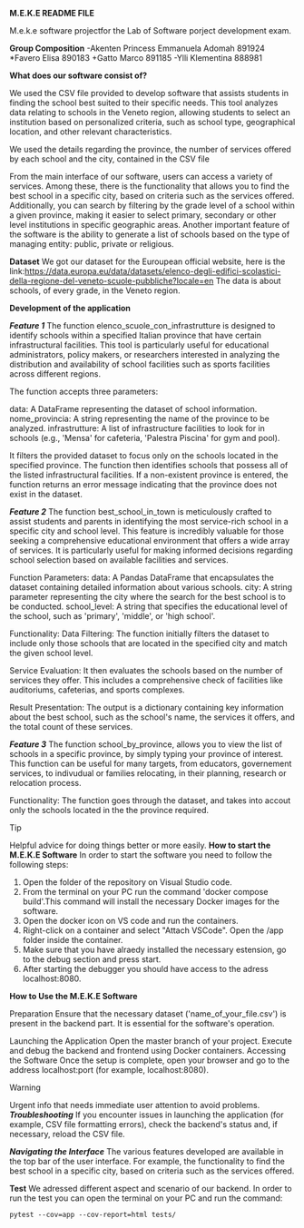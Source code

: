 **M.E.K.E README FILE**

M.e.k.e software projectfor the Lab of Software porject development exam.

**Group Composition**
-Akenten Princess Emmanuela Adomah 891924 
*Favero Elisa 890183 
+Gatto Marco 891185
-Ylli Klementina 888981


**What does our software consist of?**

We used the CSV file provided to develop software that assists students in finding the school best suited to their specific needs. This tool analyzes data relating to schools in the Veneto region, allowing students to select an institution based on personalized criteria, such as school type, geographical location, and other relevant characteristics.

We used the details regarding the province, the number of services offered by each school and the city, contained in the CSV file

From the main interface of our software, users can access a variety of services. Among these, there is the functionality that allows you to find the best school in a specific city, based on criteria such as the services offered. Additionally, you can search by filtering by the grade level of a school within a given province, making it easier to select primary, secondary or other level institutions in specific geographic areas.
Another important feature of the software is the ability to generate a list of schools based on the type of managing entity: public, private or religious. 

**Dataset**
We got our dataset for the Euroupean official website, here is the link:https://data.europa.eu/data/datasets/elenco-degli-edifici-scolastici-della-regione-del-veneto-scuole-pubbliche?locale=en
The data is about schools, of every grade, in the Veneto region.


**Development of the application**

***Feature 1***
The function elenco_scuole_con_infrastrutture is designed to identify schools within a specified Italian province that have certain infrastructural facilities. This tool is particularly useful for educational administrators, policy makers, or researchers interested in analyzing the distribution and availability of school facilities such as sports facilities across different regions.

The function accepts three parameters:

data: A DataFrame representing the dataset of school information.
nome_provincia: A string representing the name of the province to be analyzed.
infrastrutture: A list of infrastructure facilities to look for in schools (e.g., 'Mensa' for cafeteria, 'Palestra Piscina' for gym and pool).

It filters the provided dataset to focus only on the schools located in the specified province.
The function then identifies schools that possess all of the listed infrastructural facilities.
If a non-existent province is entered, the function returns an error message indicating that the province does not exist in the dataset.

***Feature 2***
The function best_school_in_town is meticulously crafted to assist students and parents in identifying the most service-rich school in a specific city and school level. This feature is incredibly valuable for those seeking a comprehensive educational environment that offers a wide array of services. It is particularly useful for making informed decisions regarding school selection based on available facilities and services.

Function Parameters:
data: A Pandas DataFrame that encapsulates the dataset containing detailed information about various schools.
city: A string parameter representing the city where the search for the best school is to be conducted.
school_level: A string that specifies the educational level of the school, such as 'primary', 'middle', or 'high school'.

Functionality:
Data Filtering: The function initially filters the dataset to include only those schools that are located in the specified city and match the given school level.

Service Evaluation: It then evaluates the schools based on the number of services they offer. This includes a comprehensive check of facilities like auditoriums, cafeterias, and sports complexes.

Result Presentation: The output is a dictionary containing key information about the best school, such as the school's name, the services it offers, and the total count of these services.

***Feature 3***
The function school_by_province, allows you to view the list of schools in a specific province, by simply typing your province of interest.
This function can be useful for many targets, from educators, governement services, to indivudual or families relocating, in their planning, research or relocation process.

Functionality:
The function goes through the dataset, and takes into accout only the schools located in the the province required.

> [!TIP]
> Helpful advice for doing things better or more easily.
**How to start the M.E.K.E Software**
In order to start the software you need to follow the following steps:

1. Open the folder of the repository on Visual Studio code.
1. From the terminal on your PC run the command 'docker compose build'.This command will install the necessary Docker images for the software.
1. Open the docker icon on VS code and run the containers.
1. Right-click on a container and select "Attach VSCode". Open the /app folder inside the container.
1. Make sure that you have alraedy installed the necessary estension, go to the debug section and press start.
1. After starting the debugger you should have access to the adress localhost:8080.


**How to Use the M.E.K.E Software**

Preparation
Ensure that the necessary dataset ('name_of_your_file.csv') is present in the backend part. It is essential for the software's operation.

Launching the Application
Open the master branch of your project.
Execute and debug the backend and frontend using Docker containers.
Accessing the Software
Once the setup is complete, open your browser and go to the address localhost:port (for example, localhost:8080).

> [!WARNING]
> Urgent info that needs immediate user attention to avoid problems.
***Troubleshooting***
If you encounter issues in launching the application (for example, CSV file formatting errors), check the backend's status and, if necessary, reload the CSV file.

***Navigating the Interface***
The various features developed are available in the top bar of the user interface. For example, the functionality to find the best school in a specific city, based on criteria such as the services offered.

**Test**
We adressed different aspect and scenario of our backend.
In order to run the test you can open the terminal on your PC and run the command: 

`pytest --cov=app --cov-report=html tests/`